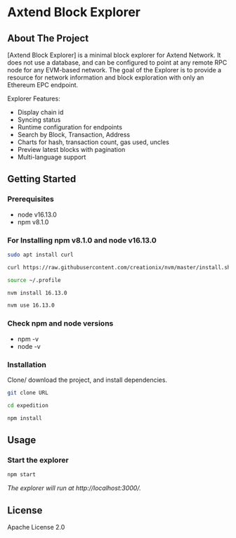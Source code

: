 # Axtend Block Explorer

<!-- about the project -->
## About The Project

[Axtend Block Explorer] is a minimal block explorer for Axtend Network. It does not use a database, and can be configured to point at any remote RPC node for any EVM-based network. The goal of the Explorer is to provide a resource for network information and block exploration with only an Ethereum EPC endpoint.

Explorer Features:
- Display chain id
- Syncing status
- Runtime configuration for endpoints
- Search by Block, Transaction, Address
- Charts for hash, transaction count, gas used, uncles
- Preview latest blocks with pagination
- Multi-language support

<!-- getting started with the project -->
## Getting Started
### Prerequisites

- node v16.13.0
- npm v8.1.0

### For Installing npm v8.1.0 and node v16.13.0
```bash
sudo apt install curl

curl https://raw.githubusercontent.com/creationix/nvm/master/install.sh | bash

source ~/.profile

nvm install 16.13.0

nvm use 16.13.0
```

### Check npm and node versions

- npm -v
- node -v


### Installation
Clone/ download the project, and install dependencies.
```bash
git clone URL

cd expedition

npm install

```

## Usage

### Start the explorer
```bash
npm start
```
*The explorer will run at http://localhost:3000/.*

## License
Apache License 2.0
